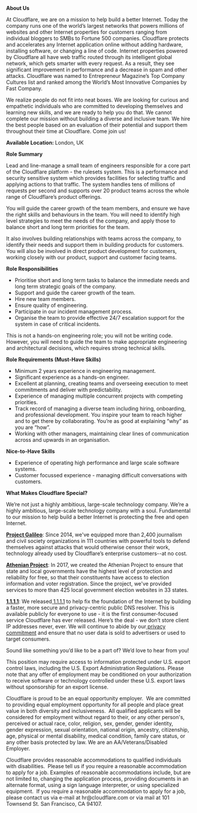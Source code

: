 <div class="content-intro">
	<div><strong>About Us</strong></div>
	<div>
		<p>At Cloudflare, we are on a mission to help build a better Internet. Today the company runs one of the world’s largest networks that powers millions of websites and other Internet properties for customers ranging from individual bloggers to SMBs to Fortune 500 companies. Cloudflare protects and accelerates any Internet application online without adding hardware, installing software, or changing a line of code. Internet properties powered by Cloudflare all have web traffic routed through its intelligent global network, which gets smarter with every request. As a result, they see significant improvement in performance and a decrease in spam and other attacks. Cloudflare was named to Entrepreneur Magazine’s Top Company Cultures list and ranked among the World’s Most Innovative Companies by Fast Company.&nbsp;</p>
		<p><span style="font-weight: 400;">We realize people do not fit into neat boxes. We are looking for curious and empathetic individuals who are committed to developing themselves and learning new skills, and we are ready to help you do that. We cannot complete our mission without building a diverse and inclusive team. We hire the best people based on an evaluation of their potential and support them throughout their time at Cloudflare. Come join us!&nbsp;</span></p>
	</div>
</div>
<p><strong>Available Location: </strong>London, UK</p>
<p><strong>Role Summary</strong></p>
<p>Lead and line-manage a small team of engineers responsible for a core part of the Cloudflare platform - the rulesets system. This is a performance and security sensitive system which provides facilities for selecting traffic and applying actions to that traffic. The system handles tens of millions of requests per second and supports over 20 product teams across the whole range of Cloudflare’s product offerings.</p>
<p>You will guide the career growth of the team members, and ensure we have the right skills and behaviours in the team. You will need to identify high level strategies to meet the needs of the company, and apply those to balance short and long term priorities for the team.</p>
<p>It also involves building relationships with teams across the company, to identify their needs and support them in building products for customers. You will also be involved in direct product development for customers, working closely with our product, support and customer facing teams.</p>
<p><strong>Role Responsibilities</strong></p>
<ul>
	<li>Prioritise short and long term tasks to balance the immediate needs and long term strategic goals of the company.</li>
	<li>Support and guide the career growth of the team.</li>
	<li>Hire new team members.</li>
	<li>Ensure quality of engineering.</li>
	<li>Participate in our incident management process.</li>
	<li>Organise the team to provide effective 24/7 escalation support for the system in case of critical incidents.</li>
</ul>
<p>This is not a hands-on engineering role; you will not be writing code. However, you will need to guide the team to make appropriate engineering and architectural decisions, which requires strong technical skills.</p>
<p><strong>Role Requirements (Must-Have Skills)</strong></p>
<ul>
	<li>Minimum 2 years experience in engineering management.</li>
	<li>Significant experience as a hands-on engineer.</li>
	<li>Excellent at planning, creating teams and overseeing execution to meet commitments and deliver with predictability.</li>
	<li>Experience of managing multiple concurrent projects with competing priorities.</li>
	<li>Track record of managing a diverse team including hiring, onboarding, and professional development. You inspire your team to reach higher and to get there by collaborating. You’re as good at explaining “why” as you are “how”.</li>
	<li>Working with other managers, maintaining clear lines of communication across and upwards in an organisation.</li>
</ul>
<p><strong>Nice-to-Have Skills</strong></p>
<ul>
	<li>Experience of operating high performance and large scale software systems.</li>
	<li>Customer focussed experience - managing difficult conversations with customers.</li>
</ul>
<div class="content-conclusion">
	<p><strong>What Makes Cloudflare Special?</strong></p>
	<p><span style="font-weight: 400;">We’re not just a highly ambitious, large-scale technology company. We’re a highly ambitious, large-scale technology company with a soul. Fundamental to our mission to help build a better Internet is protecting the free and open Internet.</span></p>
	<p><a href="https://blog.cloudflare.com/protecting-free-expression-online/"><strong>Project Galileo</strong></a><span style="font-weight: 400;">: Since 2014, we've equipped more than 2,400 journalism and civil society organizations in 111 countries with powerful tools to defend themselves against attacks that would otherwise censor their work, technology already used by Cloudflare’s enterprise customers--at no cost.</span></p>
	<p><strong><a href="https://www.cloudflare.com/athenian/">Athenian Project</a></strong><span style="font-weight: 400;">: In 2017, we created the Athenian Project to ensure that state and local governments have the highest level of protection and reliability for free, so that their constituents have access to election information and voter registration. Since the project, we've provided services to more than 425 local government election websites in 33 states.</span></p>
	<p><a href="https://1.1.1.1/"><strong>1.1.1.1</strong></a><span style="font-weight: 400;">: We released</span><a href="https://1.1.1.1/"> <span style="font-weight: 400;">1.1.1.1</span></a><span style="font-weight: 400;"> to help fix the foundation of the Internet by building a faster, more secure and privacy-centric public DNS resolver. This is available publicly for everyone to use - it is the first consumer-focused service Cloudflare has ever released. Here’s the deal - we don’t store client IP addresses never, ever. We will continue to abide by our</span><a href="https://developers.cloudflare.com/1.1.1.1/privacy/public-dns-resolver"> privacy commitment</a><span style="font-weight: 400;"> and ensure that no user data is sold to advertisers or used to target consumers.</span></p>
	<p><span style="font-weight: 400;">Sound like something you’d like to be a part of? We’d love to hear from you!</span></p>
	<p><span style="font-weight: 400;">This position may require access to information protected under U.S. export control laws, including the U.S. Export Administration Regulations. Please note that any offer of employment may be conditioned on your authorization to receive software or technology controlled under these U.S. export laws without sponsorship for an export license.</span></p>
	<p><span style="font-weight: 400;">Cloudflare is proud to be an equal opportunity employer. &nbsp;We are committed to providing equal employment opportunity for all people and place great value in both diversity and inclusiveness. &nbsp;All qualified applicants will be considered for employment without regard to their, or any other person's, perceived or actual</span> <span style="font-weight: 400;">race, color, religion, sex, gender, gender identity, gender expression, sexual orientation, national origin, ancestry, citizenship, age, physical or mental disability, medical condition, family care status, or any other basis protected by law. </span><span style="font-weight: 400;">We are an AA/Veterans/Disabled Employer.</span></p>
	<p><span style="font-weight: 400;">Cloudflare provides reasonable accommodations to qualified individuals with disabilities. &nbsp;Please tell us if you require a reasonable accommodation to apply for a job. Examples of reasonable accommodations include, but are not limited to, changing the application process, providing documents in an alternate format, using a sign language interpreter, or using specialized equipment. &nbsp;If you require a reasonable accommodation to apply for a job, please contact us via e-mail at </span><span style="font-weight: 400;">hr@cloudflare.com</span><span style="font-weight: 400;"> or via mail at 101 Townsend St. San Francisco, CA 94107.</span></p>
</div>